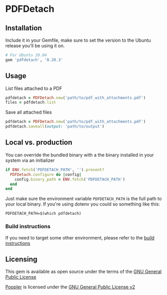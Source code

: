 PDFDetach
===

## Installation

Include it in your Gemfile, make sure to set the version to the Ubuntu release you'll be using it on.

```ruby
# For Ubuntu 20.04
gem 'pdfdetach', '0.20.3'
```

## Usage

List files attached to a PDF

```ruby
pdfdetach = PDFDetach.new('path/to/pdf_with_attachments.pdf')
files = pdfdetach.list
```

Save all attached files

```ruby
pdfdetach = PDFDetach.new('path/to/pdf_with_attachments.pdf')
pdfdetach.saveall(output: 'path/to/output')

```

## Local vs. production

You can override the bundled binary with a the binary installed in your system via an initializer

```ruby
if ENV.fetch('PDFDETACH_PATH', '').present?
  PDFDetach.configure do |config|
    config.binary_path = ENV.fetch('PDFDETACH_PATH')
  end
end
```

Just make sure the environment variable `PDFDETACH_PATH` is the full path to your local binary. If you're using dotenv you could so something like this:

```
PDFDETACH_PATH=$(which pdfdetach)
```

### Build instructions

If you need to target some other environment, please refer to the [build instructions](BUILD_INSTRUCTIONS.md)


## Licensing

This gem is available as open source under the terms of the [GNU General Public License](https://www.gnu.org/licenses/gpl-3.0.txt)

[Poppler](https://gitlab.freedesktop.org/poppler/poppler) is licensed under the [GNU General Public License v2](https://www.gnu.org/licenses/old-licenses/gpl-2.0.txt)
